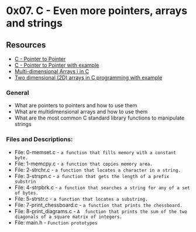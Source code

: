 # 0x07. C - Even more pointers, arrays and strings

## Resources

- [C - Pointer to Pointer](https://www.tutorialspoint.com/cprogramming/c_pointer_to_pointer.htm)
- [C - Pointer to Pointer with example](https://beginnersbook.com/2014/01/c-pointer-to-pointer/)
- [Multi-dimensional Arrays i in C](https://www.tutorialspoint.com/cprogramming/c_multi_dimensional_arrays.htm)
- [Two dimensional (2D) arrays in C programming with example](https://beginnersbook.com/2014/01/2d-arrays-in-c-example/)

### General

* What are pointers to pointers and how to use them
* What are multidimensional arrays and how to use them
* What are the most common C standard library functions to manipulate strings

### Files and Descriptions:

* File: 0-memset.c - `a function that fills memory with a constant byte.`
* File: 1-memcpy.c - `a function that copies memory area.`
* File: 2-strchr.c - `a function that locates a character in a string.`
* File: 3-strspn.c - `a function that gets the length of a prefix substrin`
* File: 4-strpbrk.c - `a function that searches a string for any of a set of bytes.`
* File: 5-strstr.c - `a function that locates a substring.`
* File: 7-print_chessboard.c - `a function that prints the chessboard.`
* File: 8-print_diagrams.c - `A  function that prints the sum of the two diagonals of a square matrix of integers.`
* File: main.h - `Function prototypes`
